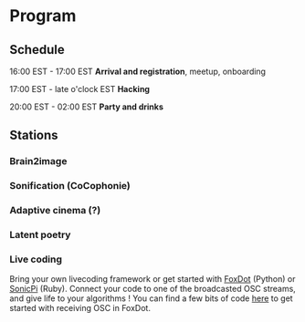 # Program

## Schedule
16:00 EST - 17:00 EST **Arrival and registration**, meetup, onboarding

17:00 EST - late o'clock EST **Hacking**

20:00 EST - 02:00 EST **Party and drinks**

## Stations
### Brain2image
### Sonification (CoCophonie)
### Adaptive cinema (?)
### Latent poetry
### Live coding
Bring your own livecoding framework or get started with [FoxDot](https://www.foxdot.org/) (Python) or [SonicPi](https://sonic-pi.net/) (Ruby). Connect your code to one of the broadcasted OSC streams, and give life to your algorithms ! You can find a few bits of code [here](https://github.com/hyruuk/foxdot_play) to get started with receiving OSC in FoxDot.